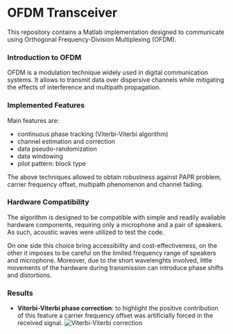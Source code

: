 # OFDM Transceiver

This repository contains a Matlab implementation designed to communicate using Orthogonal Frequency-Division Multiplexing (OFDM).

### Introduction to OFDM
OFDM is a modulation technique widely used in digital communication systems. It allows to transmit data over dispersive channels while mitigating the effects of interference and multipath propagation.

### Implemented Features
Main features are:
- continuous phase tracking (Viterbi-Viterbi algorithm)
- channel estimation and correction
- data pseudo-randomization
- data windowing
- pilot pattern: block type

The above techniques allowed to obtain robustness against PAPR problem, carrier frequency offset, multipath phenomenon and channel fading.

### Hardware Compatibility
The algorithm is designed to be compatible with simple and readily available hardware components, requiring only a microphone and a pair of speakers. As such, acoustic waves were utilized to test the code.

On one side this choice bring accessibility and cost-effectiveness, on the other it imposes to be careful on the limited frequency range of speakers and microphone. Moreover, due to the short wavelenghts involved, little movements of the hardware during transmission can introduce phase shifts and distortions.

### Results
- <b>Viterbi-Viterbi phase correction</b>: to highlight the positive contribution of this feature a carrier frequency offset was artificially forced in the received signal.
![Viterbi-Viterbi correction](/img/ViterbiViterbi_Correction)

